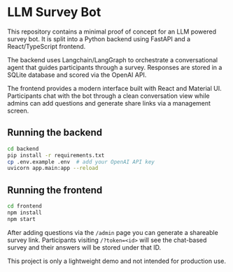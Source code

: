 # LLM Survey Bot

This repository contains a minimal proof of concept for an LLM powered survey bot. It is split into a Python backend using FastAPI and a React/TypeScript frontend.

The backend uses Langchain/LangGraph to orchestrate a conversational agent that guides participants through a survey. Responses are stored in a SQLite database and scored via the OpenAI API.

The frontend provides a modern interface built with React and Material UI. Participants chat with the bot through a clean conversation view while admins can add questions and generate share links via a management screen.

## Running the backend
```bash
cd backend
pip install -r requirements.txt
cp .env.example .env  # add your OpenAI API key
uvicorn app.main:app --reload
```

## Running the frontend
```bash
cd frontend
npm install
npm start
```

After adding questions via the `/admin` page you can generate a shareable survey
link. Participants visiting `/?token=<id>` will see the chat-based survey and
their answers will be stored under that ID.

This project is only a lightweight demo and not intended for production use.
